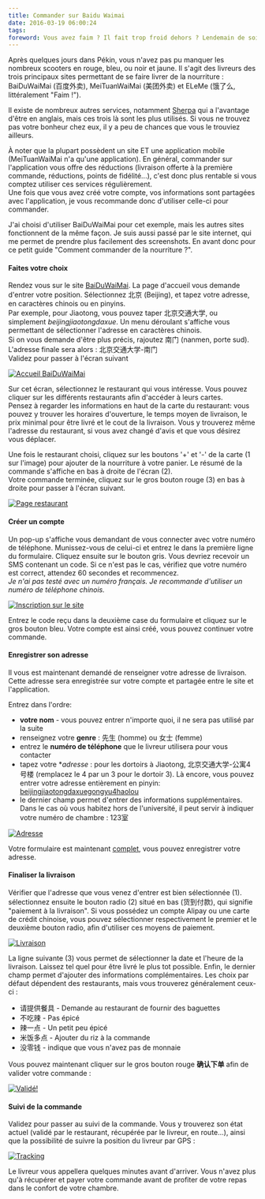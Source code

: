 ```yaml
---
title: Commander sur Baidu Waimai
date: 2016-03-19 06:00:24
tags:
foreword: Vous avez faim ? Il fait trop froid dehors ? Lendemain de soirée difficile ? Faites vous livrer à manger !
---
```

Après quelques jours dans Pékin, vous n'avez pas pu manquer les nombreux scooters en rouge, bleu, ou noir et jaune. Il s'agit des livreurs des trois principaux sites permettant de se faire livrer de la nourriture : BaiDuWaiMai (百度外卖), MeiTuanWaiMai (美团外卖) et ELeMe (饿了么, littéralement "Faim !").

Il existe de nombreux autres services, notamment [Sherpa](http://www.sherpa.com.cn/) qui a l'avantage d'être en anglais, mais ces trois là sont les plus utilisés. Si vous ne trouvez pas votre bonheur chez eux, il y a peu de chances que vous le trouviez ailleurs.

À noter que la plupart possèdent un site ET une application mobile (MeiTuanWaiMai n'a qu'une application). En général, commander sur l'application vous offre des réductions (livraison offerte à la première commande, réductions, points de fidélité...), c'est donc plus rentable si vous comptez utiliser ces services régulièrement.  
Une fois que vous avez créé votre compte, vos informations sont partagées avec l'application, je vous recommande donc d'utiliser celle-ci pour commander.

J'ai choisi d'utiliser BaiDuWaiMai pour cet exemple, mais les autres sites fonctionnent de la même façon. Je suis aussi passé par le site internet, qui me permet de prendre plus facilement des screenshots. En avant donc pour ce petit guide "Comment commander de la nourriture ?".



#### Faites votre choix
Rendez vous sur le site [BaiDuWaiMai](http://waimai.baidu.com). La page d'accueil vous demande d'entrer votre position. Sélectionnez 北京 (Beijing), et tapez votre adresse, en caractères chinois ou en pinyins.  
Par exemple, pour Jiaotong, vous pouvez taper 北京交通大学, ou simplement *beijingjiaotongdaxue*. Un menu déroulant s'affiche vous permettant de sélectionner l'adresse en caractères chinois.  
Si on vous demande d'être plus précis, rajoutez 南门 (nanmen, porte sud). L'adresse finale sera alors : 北京交通大学-南门  
Validez pour passer à l'écran suivant

<a href="1accueil.png" class="zoom"><img src="1accueil.png" title="Accueil BaiDuWaiMai"></a>

Sur cet écran, sélectionnez le restaurant qui vous intéresse. Vous pouvez cliquer sur les différents restaurants afin d'accéder à leurs cartes.  
Pensez à regarder les informations en haut de la carte du restaurant: vous pouvez y trouver les horaires d'ouverture, le temps moyen de livraison, le prix minimal pour être livré et le cout de la livraison. Vous y trouverez même l'adresse du restaurant, si vous avez changé d'avis et que vous désirez vous déplacer.

Une fois le restaurant choisi, cliquez sur les boutons '+' et '-' de la carte (1 sur l'image) pour ajouter de la nourriture à votre panier. Le résumé de la commande s'affiche en bas à droite de l'écran (2).  
Votre commande terminée, cliquez sur le gros bouton rouge (3) en bas à droite pour passer à l'écran suivant.

<a href="2restau.png" class="zoom"><img src="2restau.png" title="Page restaurant"></a>

#### Créer un compte
Un pop-up s'affiche vous demandant de vous connecter avec votre numéro de téléphone. Munissez-vous de celui-ci et entrez le dans la première ligne du formulaire. Cliquez ensuite sur le bouton gris. Vous devriez recevoir un SMS contenant un code. Si ce n'est pas le cas, vérifiez que votre numéro est correct, attendez 60 secondes et recommencez.  
*Je n'ai pas testé avec un numéro français. Je recommande d'utiliser un numéro de téléphone chinois.*

<a href="3inscription.png" class="zoom"><img src="3inscription.png" title="Inscription sur le site"></a>

Entrez le code reçu dans la deuxième case du formulaire et cliquez sur le gros bouton bleu. Votre compte est ainsi créé, vous pouvez continuer votre commande.

#### Enregistrer son adresse
Il vous est maintenant demandé de renseigner votre adresse de livraison. Cette adresse sera enregistrée sur votre compte et partagée entre le site et l'application.

Entrez dans l'ordre:
* **votre nom** - vous pouvez entrer n'importe quoi, il ne sera pas utilisé par la suite
* renseignez votre **genre** : 先生 (homme) ou 女士 (femme)
* entrez le **numéro de téléphone** que le livreur utilisera pour vous contacter
* tapez votre **adresse* : pour les dortoirs à Jiaotong, 北京交通大学-公寓4号楼 (remplacez le 4 par un 3 pour le dortoir 3). Là encore, vous pouvez entrer votre adresse entièrement en pinyin: <a href="5adressefacile.png" class="zoom">beijingjiaotongdaxuegongyu4haolou</a>
* le dernier champ permet d'entrer des informations supplémentaires. Dans le cas où vous habitez hors de l'université, il peut servir à indiquer votre numéro de chambre : 123室

<a href="4adresse.png" class="zoom"><img src="4adresse.png" title="Adresse"></a>

Votre formulaire est maintenant <a href="6adressecomplete.png" class="zoom">complet</a>, vous pouvez enregistrer votre adresse.

#### Finaliser la livraison
Vérifier que l'adresse que vous venez d'entrer est bien sélectionnée (1).  
sélectionnez ensuite le bouton radio (2) situé en bas (货到付款), qui signifie "paiement à la livraison". Si vous possédez un compte Alipay ou une carte de crédit chinoise, vous pouvez sélectionner respectivement le premier et le deuxième bouton radio, afin d'utiliser ces moyens de paiement.  

<a href="7livraison.png" class="zoom"><img src="7livraison.png" title="Livraison"></a>

La ligne suivante (3) vous permet de sélectionner la date et l'heure de la livraison. Laissez tel quel pour être livré le plus tot possible.
Enfin, le dernier champ permet d'ajouter des informations complémentaires. Les choix par défaut dépendent des restaurants, mais vous trouverez généralement ceux-ci :
* 请提供餐具 - Demande au restaurant de fournir des baguettes
* 不吃辣 - Pas épicé
* 辣一点 - Un petit peu épicé
* 米饭多点 - Ajouter du riz à la commande
* 没零钱 - indique que vous n'avez pas de monnaie

Vous pouvez maintenant cliquer sur le gros bouton rouge **确认下单** afin de valider votre commande :

<a href="8valide.png" class="zoom"><img src="8valide.png" title="Validé!"></a>

#### Suivi de la commande

Validez pour passer au suivi de la commande. Vous y trouverez son état actuel (validé par le restaurant, récupérée par le livreur, en route...), ainsi que la possibilité de suivre la position du livreur par GPS :

<a href="9tracking.png" class="zoom"><img src="9tracking.png" title="Tracking"></a>

Le livreur vous appellera quelques minutes avant d'arriver. Vous n'avez plus qu'à récupérer et payer votre commande avant de profiter de votre repas dans le confort de votre chambre.